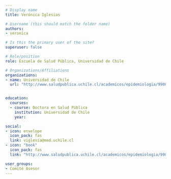 ```yaml
---
# Display name
title: Verónica Iglesias

# Username (this should match the folder name)
authors:
- veronica

# Is this the primary user of the site?
superuser: false

# Role/position
role: Escuela de Salud Pública, Universidad de Chile

# Organizations/Affiliations
organizations:
- name: Universidad de Chile
  url: "http://www.saludpublica.uchile.cl/academicos/epidemiologia/99086/veronica-iglesias-alamos"


education:
  courses:
  - course: Doctora en Salud Pública
    institution: Universidad de Chile
    year:

social:
- icon: envelope
  icon_pack: fas
  link: viglesia@med.uchile.cl
- icon: "book"
  icon_pack: fas
  link: "http://www.saludpublica.uchile.cl/academicos/epidemiologia/99086/veronica-iglesias-alamos"

user_groups:
- Comité Asesor
---
```

